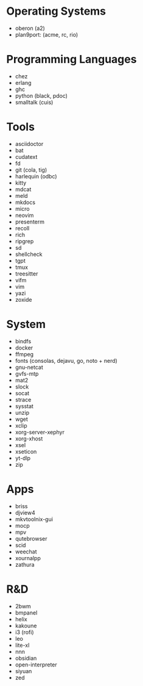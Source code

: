 # Operating Systems

* oberon (a2)
* plan9port: (acme, rc, rio)

# Programming Languages

* chez
* erlang
* ghc
* python (black, pdoc)
* smalltalk (cuis)

# Tools

* asciidoctor
* bat
* cudatext
* fd
* git (cola, tig)
* harlequin (odbc)
* kitty
* mdcat
* meld
* mkdocs
* micro
* neovim
* presenterm
* recoll
* rich
* ripgrep
* sd
* shellcheck
* tgpt
* tmux
* treesitter
* vifm
* vim
* yazi
* zoxide

# System

* bindfs
* docker
* ffmpeg
* fonts (consolas, dejavu, go, noto + nerd)
* gnu-netcat
* gvfs-mtp
* mat2
* slock
* socat
* strace
* sysstat
* unzip
* wget
* xclip
* xorg-server-xephyr
* xorg-xhost
* xsel
* xseticon
* yt-dlp
* zip

# Apps

* briss
* djview4
* mkvtoolnix-gui
* mocp
* mpv
* qutebrowser
* scid
* weechat
* xournalpp
* zathura

# R&D

* 2bwm
* bmpanel
* helix
* kakoune
* i3 (rofi)
* leo
* lite-xl
* nnn
* obsidian
* open-interpreter
* siyuan
* zed
